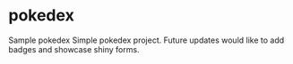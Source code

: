 # pokedex
Sample pokedex 
Simple pokedex project. Future updates would like to add badges and showcase shiny forms. 
